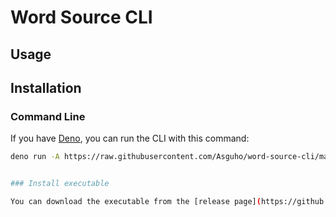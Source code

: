 # Word Source CLI

## Usage

## Installation

### Command Line

If you have [Deno](https://deno.com/), you can run the CLI with this command:

```bash
deno run -A https://raw.githubusercontent.com/Asguho/word-source-cli/main/main.js


### Install executable

You can download the executable from the [release page](https://github.com/Asguho/word-source-cli/releases)
